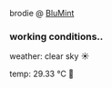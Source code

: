 brodie @ [BluMint](https://www.linkedin.com/company/blumint-io/)

<!--weather_start-->
### working conditions..

weather: clear sky ☀️

temp: 29.33 °C 🥶

<!--weather_end-->
